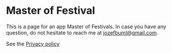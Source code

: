 # Master of Festival
This is a page for an app Master of Festivals.
In case you have any question, do not hesitate to reach me at jozefbuml@gmail.com.

See the [Privacy policy](/policy/policy.md)
